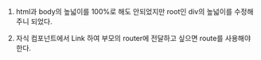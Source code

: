
1. html과 body의 높넓이를 100%로 해도 안되었지만
root인 div의 높넓이를 수정해주니 되었다.


2. 자식 컴포넌트에서 Link 하여 부모의 router에 전달하고 싶으면 route를 사용해야 한다.


